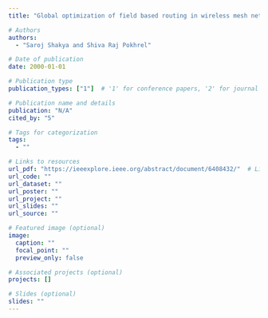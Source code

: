 ```yaml
---
title: "Global optimization of field based routing in wireless mesh network (GOFBR-WMN)"

# Authors
authors:
  - "Saroj Shakya and Shiva Raj Pokhrel"

# Date of publication
date: 2000-01-01

# Publication type
publication_types: ["1"]  # '1' for conference papers, '2' for journal articles, '3' for preprints

# Publication name and details
publication: "N/A"
cited_by: "5"

# Tags for categorization
tags:
  - ""

# Links to resources
url_pdf: "https://ieeexplore.ieee.org/abstract/document/6408432/"  # Link to the resource
url_code: ""
url_dataset: ""
url_poster: ""
url_project: ""
url_slides: ""
url_source: ""

# Featured image (optional)
image:
  caption: ""
  focal_point: ""
  preview_only: false

# Associated projects (optional)
projects: []

# Slides (optional)
slides: ""
---
```

